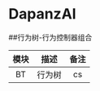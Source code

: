 # DapanzAI
##行为树-行为控制器组合

| 模块 | 描述                          | 备注 |
| :----: | ----------------------------- | :----------: |
| BT |  	行为树         |	 cs  |
